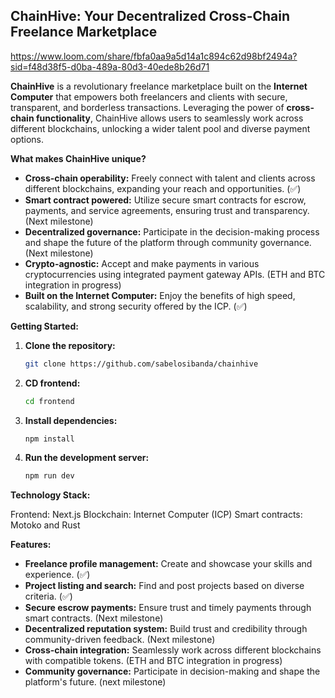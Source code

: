 ## ChainHive: Your Decentralized Cross-Chain Freelance Marketplace

https://www.loom.com/share/fbfa0aa9a5d14a1c894c62d98bf2494a?sid=f48d38f5-d0ba-489a-80d3-40ede8b26d71

**ChainHive** is a revolutionary freelance marketplace built on the **Internet Computer** that empowers both freelancers and clients with secure, transparent, and borderless transactions. Leveraging the power of **cross-chain functionality**, ChainHive allows users to seamlessly work across different blockchains, unlocking a wider talent pool and diverse payment options.

**What makes ChainHive unique?**

* **Cross-chain operability:** Freely connect with talent and clients across different blockchains, expanding your reach and opportunities. (✅)
* **Smart contract powered:** Utilize secure smart contracts for escrow, payments, and service agreements, ensuring trust and transparency. (Next milestone)
* **Decentralized governance:** Participate in the decision-making process and shape the future of the platform through community governance. (Next milestone)
* **Crypto-agnostic:** Accept and make payments in various cryptocurrencies using integrated payment gateway APIs. (ETH and BTC integration in progress)
* **Built on the Internet Computer:** Enjoy the benefits of high speed, scalability, and strong security offered by the ICP. (✅)


**Getting Started:**

1. **Clone the repository:**
   ```bash
   git clone https://github.com/sabelosibanda/chainhive
   ```

2. **CD frontend:**
   ```bash
   cd frontend
   ```

4. **Install dependencies:**
   ```bash
   npm install
   ```
   
6. **Run the development server:**
   ```bash
   npm run dev
   ```


**Technology Stack:**

Frontend: Next.js
Blockchain: Internet Computer (ICP)
Smart contracts: Motoko and Rust

**Features:**

* **Freelance profile management:** Create and showcase your skills and experience. (✅)
* **Project listing and search:** Find and post projects based on diverse criteria. (✅)
* **Secure escrow payments:** Ensure trust and timely payments through smart contracts. (Next milestone)
* **Decentralized reputation system:** Build trust and credibility through community-driven feedback. (Next milestone)
* **Cross-chain integration:** Seamlessly work across different blockchains with compatible tokens. (ETH and BTC integration in progress)
* **Community governance:** Participate in decision-making and shape the platform's future. (next milestone)
